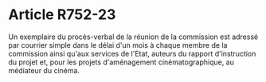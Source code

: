 # Article R752-23

Un exemplaire du procès-verbal de la réunion de la commission est adressé par courrier simple dans le délai d'un mois à chaque membre de la commission ainsi qu'aux services de l'Etat, auteurs du rapport d'instruction du projet et, pour les projets d'aménagement cinématographique, au médiateur du cinéma.
